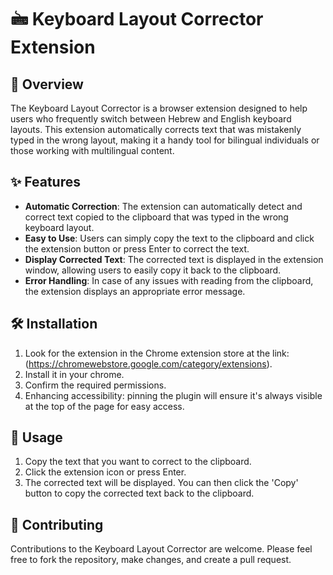 # 🖮 Keyboard Layout Corrector Extension

## 🌟 Overview
The Keyboard Layout Corrector is a browser extension designed to help users who frequently switch between Hebrew and English keyboard layouts. This extension automatically corrects text that was mistakenly typed in the wrong layout, making it a handy tool for bilingual individuals or those working with multilingual content.

## ✨ Features
- **Automatic Correction**: The extension can automatically detect and correct text copied to the clipboard that was typed in the wrong keyboard layout.
- **Easy to Use**: Users can simply copy the text to the clipboard and click the extension button or press Enter to correct the text.
- **Display Corrected Text**: The corrected text is displayed in the extension window, allowing users to easily copy it back to the clipboard.
- **Error Handling**: In case of any issues with reading from the clipboard, the extension displays an appropriate error message.

## 🛠 Installation
1. Look for the extension in the Chrome extension store at the link: (https://chromewebstore.google.com/category/extensions).
2. Install it in your chrome.
3. Confirm the required permissions.
4. Enhancing accessibility: pinning the plugin will ensure it's always visible at the top of the page for easy access.

## 📝 Usage
1. Copy the text that you want to correct to the clipboard.
2. Click the extension icon or press Enter.
3. The corrected text will be displayed. You can then click the 'Copy' button to copy the corrected text back to the clipboard.

## 🤝 Contributing
Contributions to the Keyboard Layout Corrector are welcome. Please feel free to fork the repository, make changes, and create a pull request.
